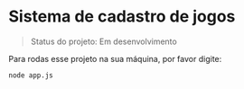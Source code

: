# Sistema de cadastro de jogos 

> Status do projeto: Em desenvolvimento

Para rodas esse projeto na sua máquina, por favor digite:

```
node app.js
```
